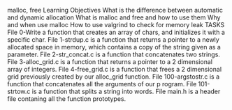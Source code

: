 malloc, free
Learning Objectives
What is the difference between automatic and dynamic allocation
What is malloc and free and how to use them
Why and when use malloc
How to use valgrind to check for memory leak
TASKS
File 0-Write a function that creates an array of chars, and initializes it with a specific char.
File 1-strdup.c is a function that returns a pointer to a newly allocated space in memory, which contains a copy of the string given as a parameter.
File 2-str_concat.c is a function that concatenates two strings.
File 3-alloc_grid.c is a function that returns a pointer to a 2 dimensional array of integers.
File 4-free_grid.c is a function that frees a 2 dimensional grid previously created by our alloc_grid function.
File 100-argstostr.c is a function that concatenates all the arguments of our p
rogram.
File 101-strtow.c is a function that splits a string into words.
File main.h is a header file contaning all the function prototypes.
